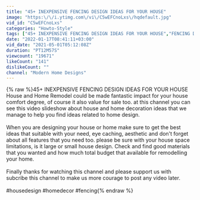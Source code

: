 ```yaml
---
title: "45+ INEXPENSIVE FENCING DESIGN IDEAS FOR YOUR HOUSE"
image: "https:\/\/i.ytimg.com\/vi\/C5wEFCnoLxs\/hqdefault.jpg"
vid_id: "C5wEFCnoLxs"
categories: "Howto-Style"
tags: ["45+ INEXPENSIVE FENCING DESIGN IDEAS FOR YOUR HOUSE","FENCING DESIGN","FENCING"]
date: "2022-01-17T08:41:11+03:00"
vid_date: "2021-05-01T05:12:08Z"
duration: "PT12M57S"
viewcount: "19671"
likeCount: "141"
dislikeCount: ""
channel: "Modern Home Designs"
---
```

{% raw %}45+ INEXPENSIVE FENCING DESIGN IDEAS FOR YOUR HOUSE House and Home Remodel could be made fantastic impact for your house comfort degree, of course it also value for sale too.  at this channel you can see this video slideshow about house and home decoration ideas that we manage to help you find ideas related to home design.  <br /><br />When you are designing your house or home make sure to get the best ideas that suitable with your need, eye caching, aesthetic and don't forget about all features that you need too. please be sure with your house space limitations, is it large or small house design. Check and find good materials that you wanted and how much total budget that available for remodelling your home.  <br /><br />Finally thanks for watching this channel and please support us with subcribe this channel to make us more courage to post any video later. <br /><br />#housedesign #homedecor #fencing{% endraw %}
